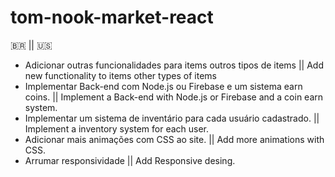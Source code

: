 # tom-nook-market-react

🇧🇷 || 🇺🇸

* Adicionar outras funcionalidades para items outros tipos de items ||   Add new functionality to items other types of items
* Implementar Back-end com Node.js ou Firebase e um sistema earn coins. ||   Implement a Back-end with Node.js or Firebase and a coin earn system.
* Implementar um sistema de inventário para cada usuário cadastrado. ||   Implement a inventory system for each user.
* Adicionar mais animações com CSS ao site. ||   Add more animations with CSS.
* Arrumar responsividade ||   Add Responsive desing.
